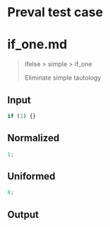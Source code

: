 # Preval test case

# if_one.md

> ifelse > simple > if_one
>
> Eliminate simple tautology

## Input

`````js filename=intro
if (1) {}
`````

## Normalized

`````js filename=intro
1;
`````

## Uniformed

`````js filename=intro
8;
`````

## Output

`````js filename=intro

`````
